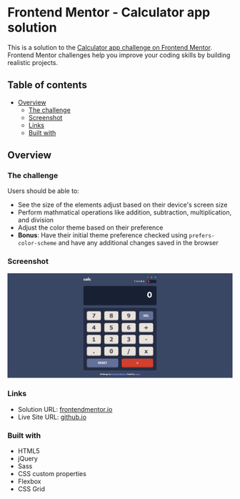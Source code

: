 # Frontend Mentor - Calculator app solution

This is a solution to the [Calculator app challenge on Frontend Mentor](https://www.frontendmentor.io/challenges/calculator-app-9lteq5N29). Frontend Mentor challenges help you improve your coding skills by building realistic projects. 

## Table of contents

- [Overview](#overview)
  - [The challenge](#the-challenge)
  - [Screenshot](#screenshot)
  - [Links](#links)
  - [Built with](#built-with)

## Overview

### The challenge

Users should be able to:

- See the size of the elements adjust based on their device's screen size
- Perform mathmatical operations like addition, subtraction, multiplication, and division
- Adjust the color theme based on their preference
- **Bonus**: Have their initial theme preference checked using `prefers-color-scheme` and have any additional changes saved in the browser

### Screenshot

![](./screenshot.png)

### Links

- Solution URL: [frontendmentor.io](https://www.frontendmentor.io/solutions/calculator-with-multible-themes-using-jquery-sass-css-grid-HkFaiQKLc)
- Live Site URL: [github.io](https://lvastisson.github.io/practice-projects/calculator-app-main/src/index.html)

### Built with

- HTML5
- jQuery
- Sass
- CSS custom properties
- Flexbox
- CSS Grid
